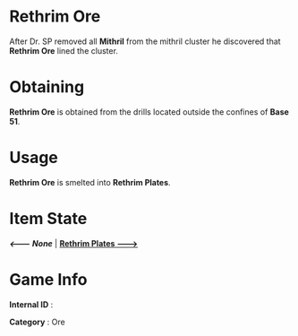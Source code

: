 # Rethrim Ore

After Dr. SP removed all **Mithril** from the mithril cluster he discovered that **Rethrim Ore** lined the cluster.

# Obtaining

**Rethrim Ore** is obtained from the drills located outside the confines of **Base 51**.

# Usage

**Rethrim Ore** is smelted into **Rethrim Plates**.

# Item State

***<--- None*** | [**Rethrim Plates --->**](https://github.com/AlphaMC0/Lone-Martian/blob/main/Ingots/Rethirm%20Ingot.md)

# Game Info

**Internal ID** : 

**Category** : Ore

